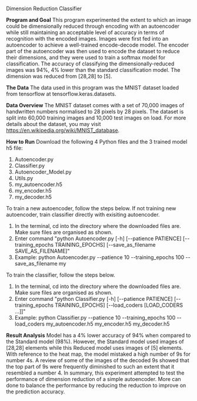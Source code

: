 Dimension Reduction Classifier

**Program and Goal**
This program experimented the extent to which an image could be dimensionally reduced through encoding with an autoencoder while still maintaining an acceptable level of accuracy in terms of recognition with the encoded images. Images were first fed into an autoencoder to achieve a well-trained encode-decode model. The encoder part of the autoencoder was then used to encode the dataset to reduce their dimensions, and they were used to train a softmax model for classification. The accuracy of classifying the dimensionally-reduced images was 94%, 4% lower than the standard classification model. The dimension was reduced from [28,28] to [5].

**The Data**
The data used in this program was the MNIST dataset loaded from tensorflow at tensorflow.keras.datasets.


**Data Overview**
The MNIST dataset comes with a set of 70,000 images of handwritten numbers normalised to 28 pixels by 28 pixels. The dataset is split into 60,000 training images and 10,000 test images on load. For more details about the dataset, you may visit https://en.wikipedia.org/wiki/MNIST_database.


**How to Run**
Download the following 4 Python files and the 3 trained model h5 file:
1. Autoencoder.py
2. Classifier.py
3. Autoencoder_Model.py
4. Utils.py
5. my_autoencoder.h5
6. my_encoder.h5
7. my_decoder.h5
 
To train a new autoencoder, follow the steps below. If not training new autoencoder, train classifier directly with exisiting autoencoder.
1. In the terminal, cd into the directory where the downloaded files are. Make sure files are organised as shown.
2. Enter command "python Autoencoder.py [-h] [--patience PATIENCE] [--training_epochs TRAINING_EPOCHS] [--save_as_filename SAVE_AS_FILENAME]" 
3. Example: python Autoencoder.py --patience 10 --training_epochs 100 --save_as_filename my

To train the classifier, follow the steps below.
1. In the terminal, cd into the directory where the downloaded files are. Make sure files are organised as shown.
2. Enter command "python Classifier.py [-h] [--patience PATIENCE] [--training_epochs TRAINING_EPOCHS] [--load_coders [LOAD_CODERS ...]]" 
3. Example: python Classifier.py --patience 10 --training_epochs 100 --load_coders my_autoencoder.h5 my_encoder.h5 my_decoder.h5


**Result Analysis**
Model has a 4% lower accuracy of 94% when compared to the Standard model (98%). However, the Standard model used images of [28,28] elements while this Reduced model uses images of [5] elements. With reference to the heat map, the model mistaked a high number of 9s for number 4s. A review of some of the images of the decoded 9s showed that the top part of 9s were frequently diminished to such an extent that it resembled a number 4. In summary, this experiment attempted to test the performance of dimension reduction of a simple autoencoder. More can done to balance the performance by reducing the reduction to improve on the prediction accuracy.
